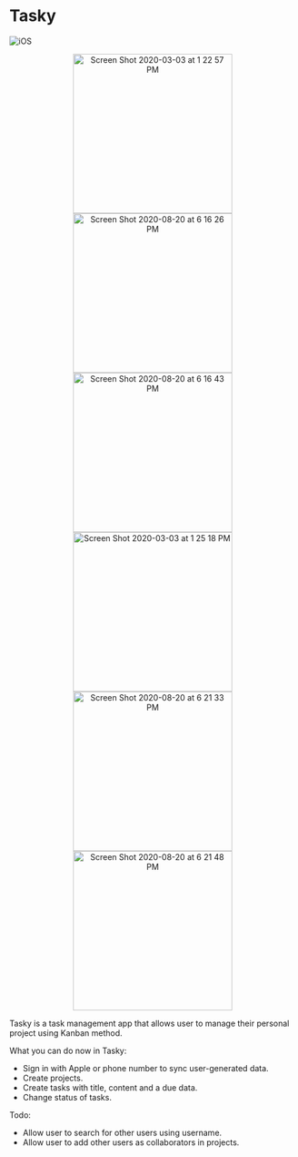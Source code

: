 # Tasky

![iOS](https://img.shields.io/badge/iOS-14%20-blue)

<p align="center">
  <img width="280" alt="Screen Shot 2020-03-03 at 1 22 57 PM" src="https://user-images.githubusercontent.com/7277662/108040499-3b254880-6ff2-11eb-8aa2-8b155d5477b9.png"> 
  <img width="280" alt="Screen Shot 2020-08-20 at 6 16 26 PM" src="https://user-images.githubusercontent.com/7277662/108040503-3cef0c00-6ff2-11eb-8901-ec8477837180.png">
<img width="280" alt="Screen Shot 2020-08-20 at 6 16 43 PM" src="https://user-images.githubusercontent.com/7277662/108040509-3e203900-6ff2-11eb-8501-d3913e5f9782.png">
  <img width="280" alt="Screen Shot 2020-03-03 at 1 25 18 PM" src="https://user-images.githubusercontent.com/7277662/108040514-3eb8cf80-6ff2-11eb-905f-3c9abdb1dfef.png">
<img width="280" alt="Screen Shot 2020-08-20 at 6 21 33 PM" src="https://user-images.githubusercontent.com/7277662/108040516-3f516600-6ff2-11eb-9aa7-24a17befe5ca.png">
<img width="280" alt="Screen Shot 2020-08-20 at 6 21 48 PM" src="https://user-images.githubusercontent.com/7277662/108040518-3fe9fc80-6ff2-11eb-8502-c2402371b52e.png">
</p>


Tasky is a task management app that allows user to manage their personal project using Kanban method. 

What you can do now in Tasky:
- Sign in with Apple or phone number to sync user-generated data.
- Create projects.
- Create tasks with title, content and a due data.
- Change status of tasks.

Todo:
- Allow user to search for other users using username.
- Allow user to add other users as collaborators in projects.
